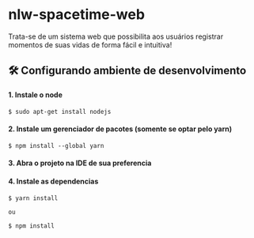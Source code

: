 # nlw-spacetime-web

Trata-se de um sistema web que possibilita aos usuários registrar momentos de suas vidas de forma fácil e intuitiva!


## 🛠 Configurando ambiente de desenvolvimento

#### 1. Instale o node
```
$ sudo apt-get install nodejs
```
#### 2. Instale um gerenciador de pacotes (somente se optar pelo yarn)
```
$ npm install --global yarn
```

#### 3. Abra o projeto na IDE de sua preferencia 

#### 4. Instale as dependencias
```
$ yarn install

ou

$ npm install
```
